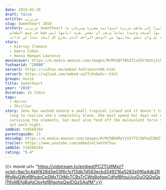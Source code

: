 ```yaml
---
date: 2019-01-28
draft: false
artitle: عزيزتي
slug: Sweetheart 2019
arstory: عزيزتي Sweetheart يتم جرف(جين) إلى شاطئ جزيرة استوائية صغيرة وسرعان ما
  تدرك أنها أصبحت وحيدة تماما ًويجب أن تقضي بقية ايامها ليس فقط فى جمع الطعام
  والمياه بل وان تنجو بحايتها من الوحش الزاحف الذي يخرج كل ليلة بحثاً عن عذائه
stars:
  - Kiersey Clemons
  - Emory Cohen
  - Hanna Mangan Lawrence
moviecover: https://m.media-amazon.com/images/M/MV5BYTBhZTIxZGYtNzhjZi00MTA3LWE4OGUtMGIwYWMxYzFhMGRmXkEyXkFqcGdeQXVyMjY5ODI4NDk@._V1_FMjpg_UX683_.jpg
fushaarid: "29900"
server2: https://vidlox.me/embed-fw3t1aozrm96.html
server3: https://uqload.com/embed-xq77c5n0w5cr.html
groups: movie
title: Sweetheart
year: "2019"
duration: 1h 22min
tags:
  - Horror
  - Thriller
story: Jenn has washed ashore a small tropical island and it doesn't take her
  long to realize she's completely alone. She must spend her days not only
  surviving the elements, but must also fend off the malevolent force that comes
  out each night.
imdbid: tt6560164
parentsguide: 13
moviebg: https://m.media-amazon.com/images/M/MV5BOGMyYjU2YTItZWYwZC00ZTM1LThiZWEtMTM1OGUyZThjYTY1XkEyXkFqcGdeQXVyNzI1NzMxNzM@._V1_.jpg
trailer: https://www.youtube.com/embed/wlJwxYmfSuo
imdbId: tt6560164
rating: "5.4"
---
```


{{< movie url= "https://vidstream.to/embed/PCZTUifMxi/?vclid=9ac5c4a6f828d3e03f6c1cf13db7d583ecbd349216a5282e0f6a4db2RfffgNvQWgfBfgdnCpSMxTOtMcTCBsTrCWgBgfgwCdfgfBfguUvxDuOQQgQslTtfoMEfgBgfgCbyfgfBfgohpQwlDQzSAgfM">}}
